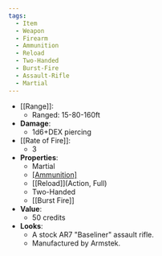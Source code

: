 ```yaml
---
tags:
  - Item
  - Weapon
  - Firearm
  - Ammunition
  - Reload
  - Two-Handed
  - Burst-Fire
  - Assault-Rifle
  - Martial
---
```

* [[Range]]:
	* Ranged: 15-80-160ft
* __Damage__:
	* 1d6+DEX piercing
* [[Rate of Fire]]:
	* 3
* __Properties__:
	* Martial
	* [[Ammunition]](20)
	* [[Reload]](Action, Full)
	* Two-Handed
	* [[Burst Fire]]
* **Value**:
	* 50 credits
* **Looks**:
	* A stock AR7 "Baseliner" assault rifle.
	* Manufactured by Armstek.

